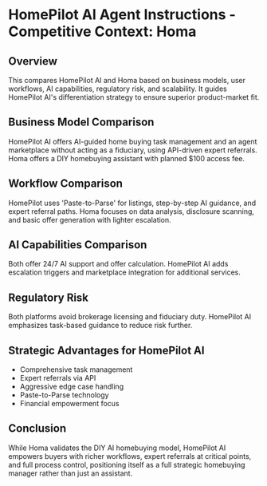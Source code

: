# HomePilot AI Agent Instructions - Competitive Context: Homa

## Overview

This compares HomePilot AI and Homa based on business models, user workflows, AI capabilities, regulatory risk, and scalability. It guides HomePilot AI's differentiation strategy to ensure superior product-market fit.

## Business Model Comparison

HomePilot AI offers AI-guided home buying task management and an agent marketplace without acting as a fiduciary, using API-driven expert referrals. Homa offers a DIY homebuying assistant with planned $100 access fee.

## Workflow Comparison

HomePilot uses 'Paste-to-Parse' for listings, step-by-step AI guidance, and expert referral paths. Homa focuses on data analysis, disclosure scanning, and basic offer generation with lighter escalation.

## AI Capabilities Comparison

Both offer 24/7 AI support and offer calculation. HomePilot AI adds escalation triggers and marketplace integration for additional services.

## Regulatory Risk

Both platforms avoid brokerage licensing and fiduciary duty. HomePilot AI emphasizes task-based guidance to reduce risk further.

## Strategic Advantages for HomePilot AI

- Comprehensive task management
- Expert referrals via API
- Aggressive edge case handling
- Paste-to-Parse technology
- Financial empowerment focus

## Conclusion

While Homa validates the DIY AI homebuying model, HomePilot AI empowers buyers with richer workflows, expert referrals at critical points, and full process control, positioning itself as a full strategic homebuying manager rather than just an assistant.
